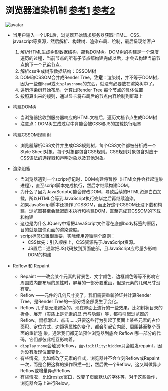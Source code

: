 # 浏览器渲染机制 [参考1](https://blog.csdn.net/ysterling/article/details/86514136) [参考2](https://www.jianshu.com/p/05eb1b17b298)

 ![avatar](./assets/render.webp)

- 当用户输入一个URL后，浏览器开始请求服务器获取HTML、CSS、javascript等资源，然后解析、构建树、渲染布局、绘制，最后呈现给客户

  1. 解析HTML生成树形数据结构，简称DOM树。DOM树的构建是一个深度遍历的过程，当前节点的所有子节点都构建完成以后，才会去构建当前节点的下一个兄弟节点。
  2. 解析css生成树形数据结构：CSSOM树
  3. DOM和CSSOM合并成Render Tree。**注意**：渲染树，并不等于DOM树，因为一些像`head`或`display:none`的东西，就没有必要放在渲染树中了。
  4. 遍历渲染树开始布局，计算出Render Tree 每个节点的具体位置
  5. 按照算出来的规则，通过显卡将布局后的节点内容绘制到屏幕上
- 构建DOM树

  - 当浏览器接收到服务器响应的HTML文档后，遍历文档节点生成DOM树
  - 注意点：DOM树生成过程中肯能会被CSS和JS的加载执行阻塞
- 构建CSSOM规则树

  - 浏览器解析CSS文件并生成CSS规则树，每个CSS文件都被分析成一个Style Sheet对象，每个对象都包含CSS规则。CSS规则对象包含对应于CSS语法的选择器和声明对象以及其他对象。
- 渲染阻塞

  - 当浏览器遇到一个script标记时，DOM构建将暂停（HTMl文件会挂起渲染进程），直至script脚本完成执行，然后才继续构建DOM。
  - 为什么？因为JavaScript可能会修改DOM，导致后续的HTML资源白白加载，所以HTML会等到JavaScript执行完毕之后再继续渲染。
  - 如果JavaScript脚本还操作了CSSOM，而正好这个CSSOM还没下载和构建，浏览器甚至会延迟脚本执行和构建DOM，直至完成其CSSOM的下载和构建
  - 这也是为什么JQuery中常把JavaScript文件写在底部body标签的原因，目的就是加快页面的渲染速度。
  - script标签位置很重要，实际使用遵循两个原则：
    - CSS优先：引入顺序上，CSS资源先于JavaScript资源。
    - JS置后：通常把JS代码放到页面底部，且JavaScript应尽量少影响DOM的构建
- Reflow 和 Repaint
  - Repaint ——改变某个元素的背景色、文字颜色、边框颜色等等不影响它周围或内部布局的属性时，屏幕的一部分要重画，但是元素的几何尺寸没有变。
  - Reflow ——元件的几何尺寸变了，我们需要重新验证并计算Render Tree。是Render Tree的一部分或全部发生了变化。
  - Reflow 几乎是无法避免的。现在界面上流行的一些效果，比如树状目录的折叠、展开（实质上是元素的显 示与隐藏）等，都将引起浏览器的Reflow。鼠标滑过、点击……只要这些行为引起了页面上某些元素的占位面积、定位方式、边距等属性的变化，都会引起它内部、周围甚至整个页面的重新渲 染。通常我们都无法预估浏览器到底会 Reflow 哪一部分的代码，它们都彼此相互影响着。
  - `display:none`会触发Reflow，而`visibility:hidden`只会触发repaint，因为没有发现位置变化。
  - 有些情况，比如修改了元素的样式，浏览器并不会立刻Reflow或Repaint一次，而是会把这样的操作积攒一批，然后做一个Reflow，这又叫做异步Reflow或增量异步Reflow
  - 有些情况，比如resize窗口，改变了页面默认的字体等，对于这些操作，浏览器会马上进行Relow。

